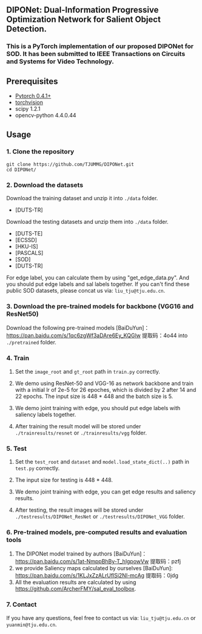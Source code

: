 ## DIPONet: Dual-Information Progressive Optimization Network for Salient Object Detection.

### This is a PyTorch implementation of our proposed DIPONet for SOD. It has been submitted to IEEE Transactions on Circuits and Systems for Video Technology.

## Prerequisites

- [Pytorch 0.4.1+](http://pytorch.org/)
- [torchvision](http://pytorch.org/)
- scipy 1.2.1
- opencv-python 4.4.0.44


## Usage

### 1. Clone the repository

```shell
git clone https://github.com/TJUMMG/DIPONet.git
cd DIPONet/
```

### 2. Download the datasets

Download the training dataset and unzip it into `./data` folder.
* [DUTS-TR] 

Download the testing datasets and unzip them into `./data` folder.
* [DUTS-TE] 
* [ECSSD] 
* [HKU-IS] 
* [PASCALS]   
* [SOD] 
* [DUTS-TR]  

For edge label, you can calculate them by using "get_edge_data.py". And you should put edge labels and sal labels together.
If you can't find these public SOD datasets, please concat us via: `liu_tju@tju.edu.cn`.

### 3. Download the pre-trained models for backbone (VGG16 and ResNet50)

Download the following pre-trained models [BaiDuYun]：https://pan.baidu.com/s/1qc6zgWf3aDAre6Ey_KQGlw 
提取码：4o44 into `./pretrained` folder. 

### 4. Train

1. Set the `image_root` and `gt_root` path in `train.py` correctly.

2. We demo using ResNet-50 and VGG-16 as network backbone and train with a initial lr of 2e-5 for 26 epoches, which is divided by 2 after 14 and 22 epochs. The input size is 448 * 448 and the batch size is 5.

3. We demo joint training with edge, you should put edge labels with saliency labels together.

4. After training the result model will be stored under `./trainresults/resnet` or `./trainresults/vgg` folder.

### 5. Test

1. Set the `test_root` and `dataset` and `model.load_state_dict(..)` path in `test.py` correctly.

2. The input size for testing is 448 * 448.

3. We demo joint training with edge, you can get edge results and saliency results.

4. After testing,  the result images will be stored under `./testresults/DIPONet_ResNet` or `./testresults/DIPONet_VGG` folder.


### 6. Pre-trained models, pre-computed results and evaluation tools

1. The DIPONet model trained by authors [BaiDuYun]：https://pan.baidu.com/s/1at-NmppBhBy-T_hlgpowVw  提取码：pzfj 
2. we provide Saliency maps calculated by ourselves [BaiDuYun]: https://pan.baidu.com/s/1KLJxZzALrUflSj2NI-mcAg  提取码：0jdg 
3. All the evaluation results are calculated by using https://github.com/ArcherFMY/sal_eval_toolbox.

### 7. Contact
If you have any questions, feel free to contact us via: `liu_tju@tju.edu.cn` or `yuanmin@tju.edu.cn`.

